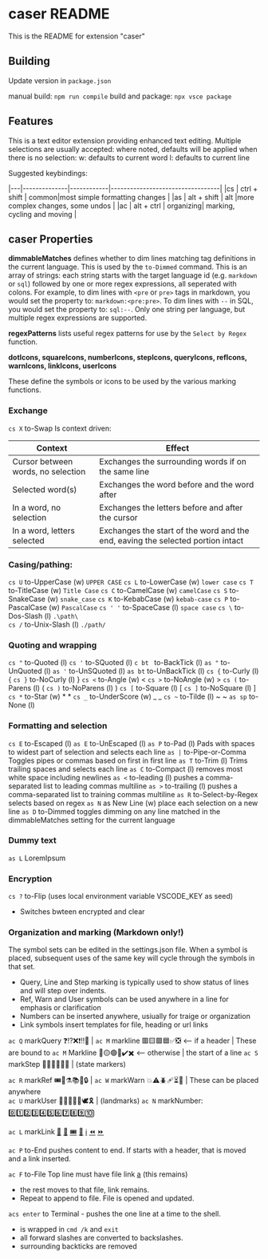 # caser README

This is the README for extension "caser" 

## Building

Update version in `package.json`

manual build: `npm run compile`
build and package: `npx vsce package`

## Features

This is a text editor extension providing enhanced text editing. Multiple selections are usually accepted: where noted, defaults will be applied when there is no selection: w: defaults to current word l: defaults to current line 

Suggested keybindings:

|---|--------------|------------|----------------------------------|
|cs | ctrl + shift |      common|most simple formatting changes    |
|as | alt  + shift |      alt   |more complex changes, some undos  | 
|ac | alt  + ctrl  |  organizing| marking, cycling and moving      |

## caser Properties

**dimmableMatches** defines whether to dim lines matching tag definitions in the current language. This is used by the `to-Dimmed` command. This is an array of strings: each string starts with the target language id (e.g. `markdown` or `sql`) followed by one or more regex expressions, all seperated with colons. For example, to dim lines with `<pre` or `pre>` tags in markdown, you would set the property to: `markdown:<pre:pre>`. To dim lines with `--` in SQL, you would set the property to: `sql:--`. Only one string per language, but multiple regex expressions are supported.

**regexPatterns** lists useful regex patterns for use by the `Select by Regex` function.

**dotIcons, squareIcons, numberIcons, stepIcons, queryIcons, refIcons, warnIcons, linkIcons, userIcons**

These define the symbols or icons to be used by the various marking functions.

### Exchange

`cs X`   to-Swap     Is context driven:

|Context| Effect|
|--|--|
Cursor between words, no selection| Exchanges the surrounding words if on the same line
Selected word(s)| Exchanges the word before and the word after
In a word, no selection| Exchanges the letters before and after the cursor
In a word, letters selected| Exchanges the start of the word and the end, eaving the selected portion intact

### Casing/pathing:

`cs U`   to-UpperCase  (w) `UPPER CASE`
`cs L`   to-LowerCase  (w) `lower case`
`cs T`   to-TitleCase  (w) `Title Case`
`cs C`   to-CamelCase  (w) `camelCase`
`cs S`   to-SnakeCase  (w) `snake_case`
`cs K`   to-KebabCase  (w) `kebab-case`
`cs P`   to-PascalCase (w) `PascalCase`
`cs ' '` to-SpaceCase  (l) `space case`
`cs \`   to-Dos-Slash  (l) `.\path\`   
`cs /`   to-Unix-Slash (l) `./path/`

### Quoting and wrapping
    
`cs "`   to-Quoted      (l) 
`cs '`   to-SQuoted     (l) 
`c bt `  to-BackTick    (l) 
`as "`   to-UnQuoted    (l) 
`as '`   to-UnSQuoted   (l) 
`as bt`  to-UnBackTick  (l)
`cs {`   to-Curly       (l) { 
`cs }`   to-NoCurly     (l)   }
`cs <`   to-Angle       (w) < 
`cs >`   to-NoAngle     (w)   >
`cs (`   to-Parens      (l) ( 
`cs )`   to-NoParens    (l)   )
`cs [`   to-Square      (l) [ 
`cs ]`   to-NoSquare    (l)   ]
`cs *`   to-Star        (w) * *
`cs _`   to-UnderScore  (w) _ _
`cs ~`   to-Tilde       (l) ~ ~
`as sp`  to-None        (l)

### Formatting and selection   
    
`cs E` to-Escaped       (l) 
`as E` to-UnEscaped     (l) 
`as P` to-Pad           (l) Pads with spaces to widest part of selection and selects each line
`as |` to-Pipe-or-Comma     Toggles pipes or commas based on first in first line
`as T` to-Trim          (l) Trims trailing spaces and selects each line
`as C` to-Compact       (l) removes most white space including newlines
`as <` to-leading       (l) pushes a comma-separated list to leading commas multiline
`as >` to-trailing      (l) pushes a comma-separated list to training commas multiline
`as R` to-Select-by-Regex  selects based on regex
`as N` as New Line      (w) place each selection on a new line
`as D` to-Dimmed            toggles dimming on any line matched in the dimmableMatches setting for the current language
                          

### Dummy text

`as L`  LoremIpsum

### Encryption

`cs ?`   to-Flip  (uses local environment variable VSCODE_KEY as seed) 
- Switches bwteen encrypted and clear

### Organization and marking (Markdown only!)

The symbol sets can be edited in the settings.json file. When a symbol is placed, subsequent uses of the same key will cycle through the symbols in that set. 

- Query, Line and Step marking is typically used to show status of lines and will step over indents.
- Ref, Warn and User symbols can be used anywhere in a line for emphasis or clarification 
- Numbers can be inserted anywhere, usiually for traige or organization
- Link symbols insert templates for file, heading or url links

`ac Q` markQuery    ❓⁉️❌❗‼️🛑                 | 
`ac M` markline     🟥🟨🟩🟦✅❎ <-- if a header | These are bound to
`ac M` Markline     🔴🟡🟢🔵✔️✖️ <-- otherwise   | the start of a line 
`ac S` markStep     💭🔎👋💡🚧🎁                 | (state markers)
 
`ac R` markRef      🎟️🔀⚗️📚📆🔒                 | 
`ac W` markWarn     💥⚠️🪲🩹⏳📌                 | These can be placed anywhere    
`ac U` markUser     👬😁😞🤷‍♂️🕊️🎗️                 | (landmarks)
`ac N` markNumber:  0️⃣1️⃣2️⃣3️⃣4️⃣5️⃣6️⃣7️⃣8️⃣9️⃣🔟       
 
`ac L` markLink     [🔗]() [🔖](#)  [🎟️]()  [🔀]()  [ℹ️]()  [⏪]()  [⏩]()
 
`ac P` to-End      pushes content to end. If starts with a header, that is moved and a link inserted.
  
`ac F` to-File      Top line must have file link [a](./filename.md) (this remains)

- the rest moves to that file, link remains. 
- Repeat to append to file. File is opened and updated.

`acs enter` to Terminal - pushes the one line at a time to the shell.
- is wrapped in `cmd /k` and `exit`
- all forward slashes are converted to backslashes.
- surrounding backticks are removed
